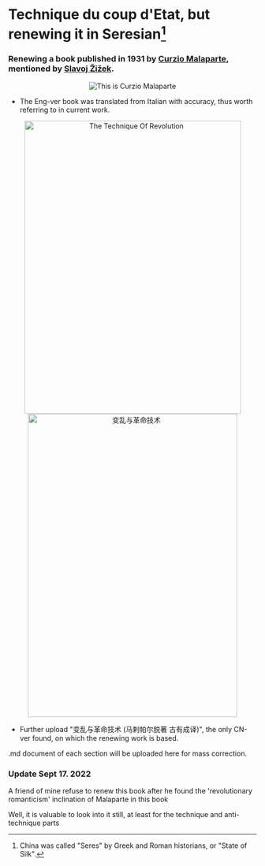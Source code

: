 # Technique du coup d'Etat, but renewing it in Seresian[^1]

### Renewing a book published in 1931 by [Curzio Malaparte](https://en.wikipedia.org/wiki/Curzio_Malaparte), mentioned by [Slavoj Žižek](https://en.wikipedia.org/wiki/Slavoj_%C5%BDi%C5%BEek).
<p align="center">
<img src="https://github.com/AlphabutwithoutBeta/Technique-du-coup-d-Etat-but-a-CN-review-version/blob/main/directory/Curzio_Malaparte.jpg" alt="This is Curzio Malaparte"/>
</p>

- The Eng-ver book was translated from Italian with accuracy, thus worth referring to in current work. 
<p align="center">
<img src="https://github.com/AlphabutwithoutBeta/Technique-du-coup-d-Etat-but-a-CN-review-version/blob/main/directory/01462c3adf275d12d194df49d0f6e6c.jpg" alt="The Technique Of Revolution" height="595" width="439"/>
<img src="https://github.com/AlphabutwithoutBeta/Technique-du-coup-d-Etat-but-a-CN-review-version/blob/main/directory/62485aab6739bd97e1b78c02aa70c08.jpg" alt="变乱与革命技术" height="616" width="424"/>
</p>

- Further upload "变乱与革命技术 (马剌帕尔脱著 古有成译)", the only CN-ver found, on which the renewing work is based.

.md document of each section will be uploaded here for mass correction. 

### Update Sept 17. 2022
A friend of mine refuse to renew this book after he found the 'revolutionary romanticism' inclination of Malaparte in this book

Well, it is valuable to look into it still, at least for the technique and anti-technique parts
<br>

[^1]: China was called "Seres" by Greek and Roman historians, or "State of Silk".
